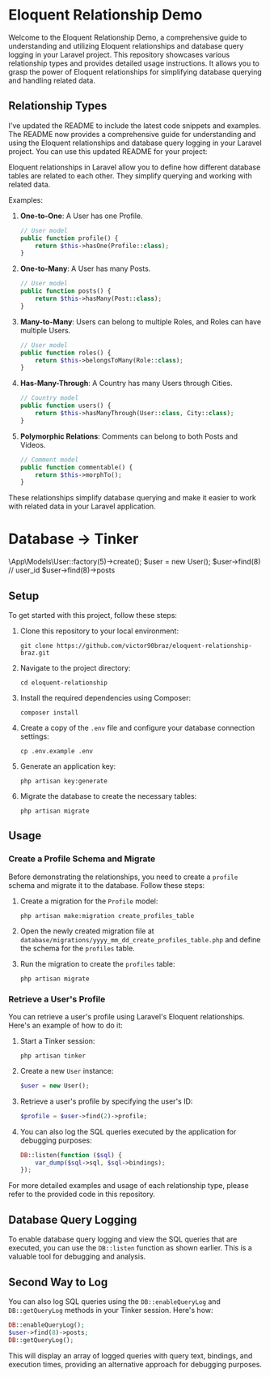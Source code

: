 # Eloquent Relationship Demo

Welcome to the Eloquent Relationship Demo, a comprehensive guide to understanding and utilizing Eloquent relationships and database query logging in your Laravel project. This repository showcases various relationship types and provides detailed usage instructions. It allows you to grasp the power of Eloquent relationships for simplifying database querying and handling related data.

## Relationship Types

I've updated the README to include the latest code snippets and examples. The README now provides a comprehensive guide for understanding and using the Eloquent relationships and database query logging in your Laravel project. You can use this updated README for your project:

Eloquent relationships in Laravel allow you to define how different database tables are related to each other. They simplify querying and working with related data.

Examples:

1. **One-to-One**: A User has one Profile.

    ```php
    // User model
    public function profile() {
        return $this->hasOne(Profile::class);
    }
    ```

2. **One-to-Many**: A User has many Posts.

    ```php
    // User model
    public function posts() {
        return $this->hasMany(Post::class);
    }
    ```

3. **Many-to-Many**: Users can belong to multiple Roles, and Roles can have multiple Users.

    ```php
    // User model
    public function roles() {
        return $this->belongsToMany(Role::class);
    }
    ```

4. **Has-Many-Through**: A Country has many Users through Cities.

    ```php
    // Country model
    public function users() {
        return $this->hasManyThrough(User::class, City::class);
    }
    ```

5. **Polymorphic Relations**: Comments can belong to both Posts and Videos.
    ```php
    // Comment model
    public function commentable() {
        return $this->morphTo();
    }
    ```

These relationships simplify database querying and make it easier to work with related data in your Laravel application.

# Database -> Tinker

\App\Models\User::factory(5)->create();
$user = new User();
$user->find(8) // user_id
$user->find(8)->posts

## Setup

To get started with this project, follow these steps:

1. Clone this repository to your local environment:

    ```shell
    git clone https://github.com/victor90braz/eloquent-relationship-braz.git
    ```

2. Navigate to the project directory:

    ```shell
    cd eloquent-relationship
    ```

3. Install the required dependencies using Composer:

    ```shell
    composer install
    ```

4. Create a copy of the `.env` file and configure your database connection settings:

    ```shell
    cp .env.example .env
    ```

5. Generate an application key:

    ```shell
    php artisan key:generate
    ```

6. Migrate the database to create the necessary tables:

    ```shell
    php artisan migrate
    ```

## Usage

### Create a Profile Schema and Migrate

Before demonstrating the relationships, you need to create a `profile` schema and migrate it to the database. Follow these steps:

1. Create a migration for the `Profile` model:

    ```shell
    php artisan make:migration create_profiles_table
    ```

2. Open the newly created migration file at `database/migrations/yyyy_mm_dd_create_profiles_table.php` and define the schema for the `profiles` table.

3. Run the migration to create the `profiles` table:

    ```shell
    php artisan migrate
    ```

### Retrieve a User's Profile

You can retrieve a user's profile using Laravel's Eloquent relationships. Here's an example of how to do it:

1. Start a Tinker session:

    ```shell
    php artisan tinker
    ```

2. Create a new `User` instance:

    ```php
    $user = new User();
    ```

3. Retrieve a user's profile by specifying the user's ID:

    ```php
    $profile = $user->find(2)->profile;
    ```

4. You can also log the SQL queries executed by the application for debugging purposes:

    ```php
    DB::listen(function ($sql) {
        var_dump($sql->sql, $sql->bindings);
    });
    ```

For more detailed examples and usage of each relationship type, please refer to the provided code in this repository.

## Database Query Logging

To enable database query logging and view the SQL queries that are executed, you can use the `DB::listen` function as shown earlier. This is a valuable tool for debugging and analysis.

## Second Way to Log

You can also log SQL queries using the `DB::enableQueryLog` and `DB::getQueryLog` methods in your Tinker session. Here's how:

```php
DB::enableQueryLog();
$user->find(8)->posts;
DB::getQueryLog();
```

This will display an array of logged queries with query text, bindings, and execution times, providing an alternative approach for debugging purposes.
